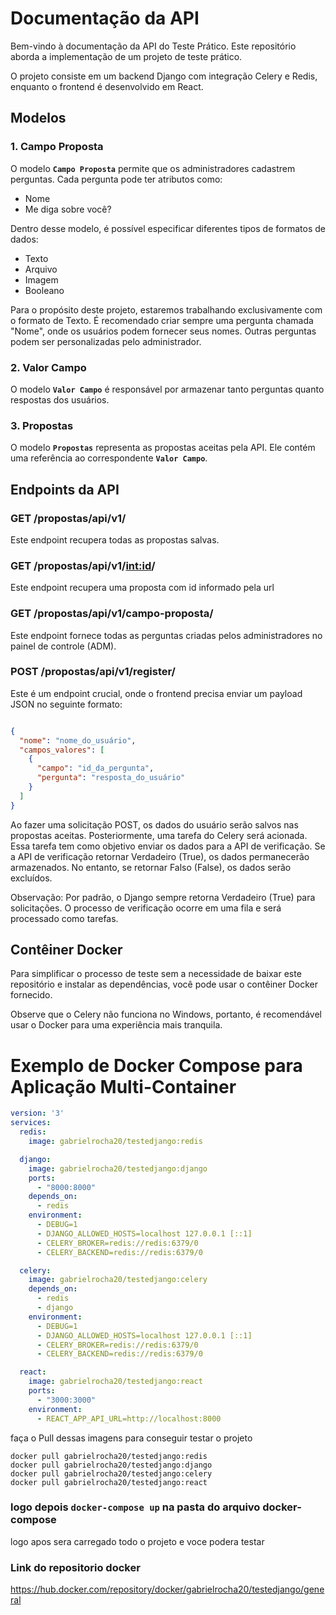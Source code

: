# **Documentação da API**

Bem-vindo à documentação da API do Teste Prático. Este repositório aborda a implementação de um projeto de teste prático.

O projeto consiste em um backend Django com integração Celery e Redis, enquanto o frontend é desenvolvido em React.

## **Modelos**

### **1. Campo Proposta**

O modelo **`Campo Proposta`** permite que os administradores cadastrem perguntas. Cada pergunta pode ter atributos como:

- Nome
- Me diga sobre você?

Dentro desse modelo, é possível especificar diferentes tipos de formatos de dados:

- Texto
- Arquivo
- Imagem
- Booleano

Para o propósito deste projeto, estaremos trabalhando exclusivamente com o formato de Texto. É recomendado criar sempre uma pergunta chamada "Nome", onde os usuários podem fornecer seus nomes. Outras perguntas podem ser personalizadas pelo administrador.

### **2. Valor Campo**

O modelo **`Valor Campo`** é responsável por armazenar tanto perguntas quanto respostas dos usuários.

### **3. Propostas**

O modelo **`Propostas`** representa as propostas aceitas pela API. Ele contém uma referência ao correspondente **`Valor Campo`**.

## **Endpoints da API**

### **GET /propostas/api/v1/**

Este endpoint recupera todas as propostas salvas.
### **GET /propostas/api/v1/<int:id>/**

Este endpoint recupera uma proposta com id informado pela url

### **GET /propostas/api/v1/campo-proposta/**

Este endpoint fornece todas as perguntas criadas pelos administradores no painel de controle (ADM).

### **POST /propostas/api/v1/register/**

Este é um endpoint crucial, onde o frontend precisa enviar um payload JSON no seguinte formato:

```json

{
  "nome": "nome_do_usuário",
  "campos_valores": [
    {
      "campo": "id_da_pergunta",
      "pergunta": "resposta_do_usuário"
    }
  ]
}

```

Ao fazer uma solicitação POST, os dados do usuário serão salvos nas propostas aceitas. Posteriormente, uma tarefa do Celery será acionada. Essa tarefa tem como objetivo enviar os dados para a API de verificação. Se a API de verificação retornar Verdadeiro (True), os dados permanecerão armazenados. No entanto, se retornar Falso (False), os dados serão excluídos.

Observação: Por padrão, o Django sempre retorna Verdadeiro (True) para solicitações. O processo de verificação ocorre em uma fila e será processado como tarefas.

## **Contêiner Docker**

Para simplificar o processo de teste sem a necessidade de baixar este repositório e instalar as dependências, você pode usar o contêiner Docker fornecido.

Observe que o Celery não funciona no Windows, portanto, é recomendável usar o Docker para uma experiência mais tranquila.

# Exemplo de Docker Compose para Aplicação Multi-Container

```yaml
version: '3'
services:
  redis:
    image: gabrielrocha20/testedjango:redis

  django:
    image: gabrielrocha20/testedjango:django
    ports:
      - "8000:8000"
    depends_on:
      - redis
    environment:
      - DEBUG=1
      - DJANGO_ALLOWED_HOSTS=localhost 127.0.0.1 [::1]
      - CELERY_BROKER=redis://redis:6379/0
      - CELERY_BACKEND=redis://redis:6379/0

  celery:
    image: gabrielrocha20/testedjango:celery
    depends_on:
      - redis
      - django
    environment:
      - DEBUG=1
      - DJANGO_ALLOWED_HOSTS=localhost 127.0.0.1 [::1]
      - CELERY_BROKER=redis://redis:6379/0
      - CELERY_BACKEND=redis://redis:6379/0

  react:
    image: gabrielrocha20/testedjango:react
    ports:
      - "3000:3000"
    environment:
      - REACT_APP_API_URL=http://localhost:8000
```

faça o Pull dessas imagens para conseguir testar o projeto
```
docker pull gabrielrocha20/testedjango:redis
docker pull gabrielrocha20/testedjango:django
docker pull gabrielrocha20/testedjango:celery
docker pull gabrielrocha20/testedjango:react
```

### logo depois **`docker-compose up`** na pasta do arquivo docker-compose

logo apos sera carregado todo o projeto e voce podera testar

### Link do repositorio docker
<a>https://hub.docker.com/repository/docker/gabrielrocha20/testedjango/general</a>
